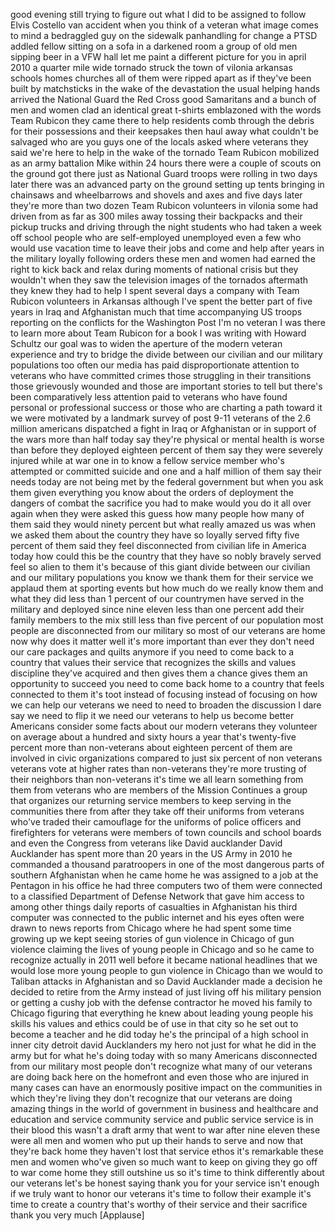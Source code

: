 
good evening still trying to figure out
what I did to be assigned to follow
Elvis Costello van accident when you
think of a veteran what image comes to
mind a bedraggled guy on the sidewalk
panhandling for change a PTSD addled
fellow sitting on a sofa in a darkened
room a group of old men sipping beer in
a VFW hall let me paint a different
picture for you in april 2010 a quarter
mile wide tornado struck the town of
vilonia arkansas schools homes churches
all of them were ripped apart as if
they&#39;ve been built by matchsticks in the
wake of the devastation the usual
helping hands arrived the National Guard
the Red Cross good Samaritans and a
bunch of men and women clad an identical
great t-shirts emblazoned with the words
Team Rubicon they came there to help
residents comb through the debris for
their possessions and their keepsakes
then haul away what couldn&#39;t be salvaged
who are you guys one of the locals asked
where veterans they said we&#39;re here to
help in the wake of the tornado Team
Rubicon mobilized as an army battalion
Mike within 24 hours there were a couple
of scouts on the ground got there just
as National Guard troops were rolling in
two days later there was an advanced
party on the ground setting up tents
bringing in chainsaws and wheelbarrows
and shovels and axes and five days later
they&#39;re more than two dozen Team Rubicon
volunteers in vilonia some had driven
from as far as 300 miles away tossing
their backpacks and their pickup trucks
and driving through the night students
who had taken a week off school people
who are self-employed unemployed even a
few who would use vacation time to leave
their jobs and come and help after years
in the military loyally following orders
these men and women had earned the right
to kick back and relax during moments of
national crisis but they wouldn&#39;t
when they saw the television images of
the tornados aftermath they knew they
had to help I spent several days a
company with Team Rubicon volunteers in
Arkansas although I&#39;ve spent the better
part of five years in Iraq and
Afghanistan much that time accompanying
US troops reporting on the conflicts for
the Washington Post I&#39;m no veteran I was
there to learn more about Team Rubicon
for a book I was writing with Howard
Schultz our goal was to widen the
aperture of the modern veteran
experience and try to bridge the divide
between our civilian and our military
populations too often our media has paid
disproportionate attention to veterans
who have committed crimes those
struggling in their transitions those
grievously wounded and those are
important stories to tell but there&#39;s
been comparatively less attention paid
to veterans who have found personal or
professional success or those who are
charting a path toward it we were
motivated by a landmark survey of post
9-11 veterans of the 2.6 million
americans dispatched a fight in Iraq or
Afghanistan or in support of the wars
more than half today say they&#39;re
physical or mental health is worse than
before they deployed eighteen percent of
them say they were severely injured
while at war one in to know a fellow
service member who&#39;s attempted or
committed suicide and one and a half
million of them say their needs today
are not being met by the federal
government but when you ask them given
everything you know about the orders of
deployment the dangers of combat the
sacrifice you had to make would you do
it all over again when they were asked
this guess how many people how many of
them said they would ninety percent but
what really amazed us was when we asked
them about the country they have so
loyally served
fifty five percent of them said they
feel disconnected from civilian life in
America today how could this be the
country that they have so nobly bravely
served feel so alien to them it&#39;s
because of this giant divide between our
civilian and our military populations
you know we thank them for their service
we applaud them at sporting events but
how much do we really know them and what
they did less than 1 percent of our
countrymen have served in the military
and deployed since nine eleven less than
one percent add their family members to
the mix still less than five percent of
our population most people are
disconnected from our military so most
of our veterans are home now why does it
matter well it&#39;s more important than
ever they don&#39;t need our care packages
and quilts anymore if you need to come
back to a country that values their
service that recognizes the skills and
values discipline they&#39;ve acquired and
then gives them a chance gives them an
opportunity to succeed you need to come
back home to a country that feels
connected to them it&#39;s toot
instead of focusing instead of focusing
on how we can help our veterans we need
to need to broaden the discussion I dare
say we need to flip it we need our
veterans to help us become better
Americans consider some facts about our
modern veterans they volunteer on
average about a hundred and sixty hours
a year that&#39;s twenty-five percent more
than non-veterans about eighteen percent
of them are involved in civic
organizations compared to just six
percent of non veterans veterans vote at
higher rates than non-veterans they&#39;re
more trusting of their neighbors than
non-veterans it&#39;s time we all learn
something from them from veterans who
are members of the Mission Continues a
group that organizes our returning
service members to keep serving in the
communities there from after they take
off their uniforms from veterans who&#39;ve
traded their camouflage for the uniforms
of police officers and firefighters for
veterans were members of town councils
and school boards and even the Congress
from veterans like David aucklander
David Aucklander has spent more than 20
years in the US Army in 2010 he
commanded a thousand paratroopers in one
of the most dangerous parts of southern
Afghanistan when he came home he was
assigned to a job at the Pentagon in his
office he had three computers two of
them were connected to a classified
Department of Defense Network that gave
him access to among other things daily
reports of casualties in Afghanistan his
third computer was connected to the
public internet and his eyes often were
drawn to news reports from Chicago where
he had spent some time growing up we
kept seeing stories of gun violence in
Chicago of gun violence claiming the
lives of young people in Chicago and so
he came to recognize actually in 2011
well before it became national headlines
that we would lose more young people to
gun violence in Chicago than we would to
Taliban attacks in Afghanistan
and so David Aucklander made a decision
he decided to retire from the Army
instead of just living off his military
pension or getting a cushy job with the
defense contractor he moved his family
to Chicago figuring that everything he
knew about leading young people his
skills his values and ethics could be of
use in that city so he set out to become
a teacher and he did today he&#39;s the
principal of a high school in inner city
detroit david Aucklanders my hero not
just for what he did in the army but for
what he&#39;s doing today with so many
Americans disconnected from our military
most people don&#39;t recognize what many of
our veterans are doing back here on the
homefront and even those who are injured
in many cases can have an enormously
positive impact on the communities in
which they&#39;re living they don&#39;t
recognize that our veterans are doing
amazing things in the world of
government in business and healthcare
and education and service community
service and public service service is in
their blood this wasn&#39;t a draft army
that went to war after nine eleven these
were all men and women who put up their
hands to serve and now that they&#39;re back
home they haven&#39;t lost that service
ethos it&#39;s remarkable these men and
women who&#39;ve given so much want to keep
on giving they go off to war come home
they still outshine us so it&#39;s time to
think differently about our veterans
let&#39;s be honest saying thank you for
your service isn&#39;t enough if we truly
want to honor our veterans it&#39;s time to
follow their example it&#39;s time to create
a country that&#39;s worthy of their service
and their sacrifice thank you very much
[Applause]
